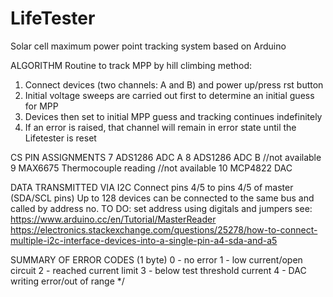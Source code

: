 # LifeTester
Solar cell maximum power point tracking system based on Arduino

ALGORITHM
Routine to track MPP by hill climbing method:
1) Connect devices (two channels: A and B) and power up/press rst button
2) Initial voltage sweeps are carried out first to determine an initial guess for MPP
3) Devices then set to initial MPP guess and tracking continues indefinitely
4) If an error is raised, that channel will remain in error state until the Lifetester is reset

CS PIN ASSIGNMENTS
7 ADS1286   ADC A
8 ADS1286   ADC B //not available
9 MAX6675   Thermocouple reading  //not available
10 MCP4822  DAC

DATA TRANSMITTED VIA I2C
Connect pins 4/5 to pins 4/5 of master (SDA/SCL pins)
Up to 128 devices can be connected to the same bus and called by address no.
TO DO: set address using digitals and jumpers
see: https://www.arduino.cc/en/Tutorial/MasterReader
https://electronics.stackexchange.com/questions/25278/how-to-connect-multiple-i2c-interface-devices-into-a-single-pin-a4-sda-and-a5

SUMMARY OF ERROR CODES (1 byte)
0 - no error
1 - low current/open circuit
2 - reached current limit
3 - below test threshold current
4 - DAC writing error/out of range
*/
